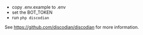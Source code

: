 - copy .env.example to .env
- set the BOT_TOKEN
- run `php discodian`

See https://github.com/discodian/discodian for more information.
